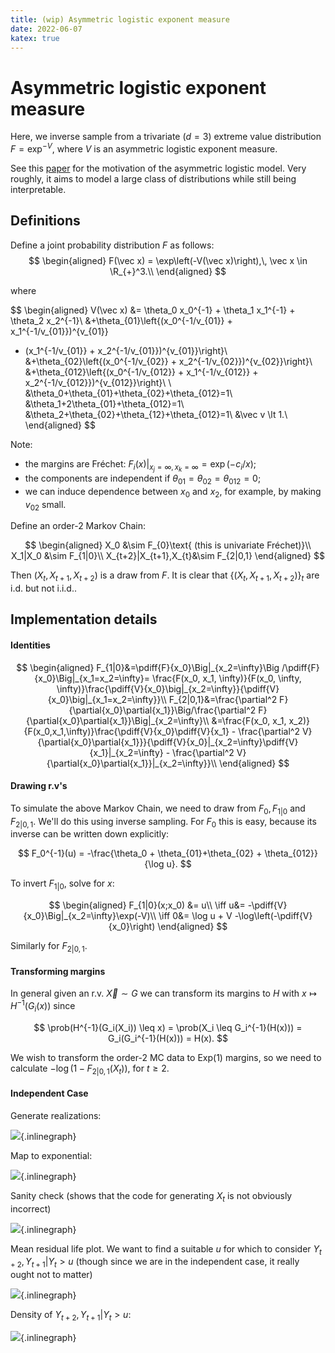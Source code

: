 ```yaml
---
title: (wip) Asymmetric logistic exponent measure
date: 2022-06-07
katex: true
---
```


# Asymmetric logistic exponent measure

Here, we inverse sample from a trivariate ($d=3$) extreme value
distribution $F=\exp^{-V}$, where $V$ is an asymmetric logistic exponent
measure.

See this [paper](https://rss.onlinelibrary.wiley.com/doi/10.1111/j.2517-6161.1991.tb01830.x)
for the motivation of the asymmetric logistic model.
Very roughly, it aims to model a large class of distributions while still being
interpretable.

## Definitions

Define a joint probability distribution $F$ as follows:
$$
\begin{aligned}
F(\vec x) = \exp\left(-V(\vec x)\right),\, \vec x \in \R_{+}^3.\\
\end{aligned}
$$

where

$$
\begin{aligned}
V(\vec x) &= \theta_0 x_0^{-1} + \theta_1 x_1^{-1} + \theta_2 x_2^{-1}\\
&+\theta_{01}\left\{(x_0^{-1/v_{01}} + x_1^{-1/v_{01}})^{v_{01}}
  + (x_1^{-1/v_{01}} + x_2^{-1/v_{01}})^{v_{01}}\right\}\\
&+\theta_{02}\left\{(x_0^{-1/v_{02}} + x_2^{-1/v_{02}})^{v_{02}}\right\}\\
&+\theta_{012}\left\{(x_0^{-1/v_{012}} + x_1^{-1/v_{012}} + x_2^{-1/v_{012}})^{v_{012}}\right\}\\
\\
&\theta_0+\theta_{01}+\theta_{02}+\theta_{012}=1\\
&\theta_1+2\theta_{01}+\theta_{012}=1\\
&\theta_2+\theta_{02}+\theta_{12}+\theta_{012}=1\\
&\vec v \lt 1.\\
\end{aligned}
$$

Note:

- the margins are Fréchet: $F_{i}(x) |_{x_j=\infty,\,x_k=\infty} = \exp\left(-c_i/x\right)$;
- the components are independent if $\theta_{01}=\theta_{02}=\theta_{012} = 0$;
- we can induce dependence between $x_0$ and $x_2$, for example, by making
  $v_{02}$ small.

Define an order-2 Markov Chain:

$$
\begin{aligned}
X_0 &\sim F_{0}\text{ (this is univariate Fréchet)}\\
X_1|X_0 &\sim F_{1|0}\\
X_{t+2}|X_{t+1},X_{t}&\sim F_{2|0,1}
\end{aligned}
$$

Then $(X_t,\,X_{t+1},\,X_{t+2})$ is a draw from $F$. It is clear that $\{(X_t,\,X_{t+1},\,X_{t+2})\}_t$
are i.d. but not i.i.d..

## Implementation details

#### Identities

$$
\begin{aligned}
F_{1|0}&=\pdiff{F}{x_0}\Big|_{x_2=\infty}\Big /\pdiff{F}{x_0}\Big|_{x_1=x_2=\infty}= \frac{F(x_0, x_1, \infty)}{F(x_0, \infty, \infty)}\frac{\pdiff{V}{x_0}\big|_{x_2=\infty}}{\pdiff{V}{x_0}\big|_{x_1=x_2=\infty}}\\
F_{2|0,1}&=\frac{\partial^2 F}{\partial{x_0}\partial{x_1}}\Big/\frac{\partial^2 F}{\partial{x_0}\partial{x_1}}\Big|_{x_2=\infty}\\
&=\frac{F(x_0, x_1, x_2)}{F(x_0,x_1,\infty)}\frac{\pdiff{V}{x_0}\pdiff{V}{x_1} - \frac{\partial^2 V}{\partial{x_0}\partial{x_1}}}{\pdiff{V}{x_0}|_{x_2=\infty}\pdiff{V}{x_1}|_{x_2=\infty} - \frac{\partial^2 V}{\partial{x_0}\partial{x_1}}|_{x_2=\infty}}\\
\end{aligned}
$$

#### Drawing r.v's

To simulate the above Markov Chain, we need to draw from $F_0,\,F_{1|0}$
and $F_{2|0,1}$. We'll do this using inverse sampling. For $F_0$ this is easy,
because its inverse can be written down explicitly:

$$
F_0^{-1}(u) = -\frac{\theta_0 + \theta_{01}+\theta_{02} + \theta_{012}}{\log u}.
$$

To invert $F_{1|0}$, solve for $x$:

$$
\begin{aligned}
F_{1|0}(x;x_0) &= u\\
\iff u&= -\pdiff{V}{x_0}\Big|_{x_2=\infty}\exp(-V)\\
\iff 0&= \log u + V -\log\left(-\pdiff{V}{x_0}\right)
\end{aligned}
$$

Similarly for $F_{2|0,1}$.

#### Transforming margins

In general given an r.v. $\vec X \sim G$
we can transform its margins to $H$ with $x\mapsto H^{-1}(G_i(x))$
since

$$
\prob(H^{-1}(G_i(X_i)) \leq x) = \prob(X_i \leq G_i^{-1}(H(x))) =
G_i(G_i^{-1}(H(x))) = H(x).
$$

We wish to transform the order-2 MC data to $\text{Exp}(1)$ margins,
so we need to calculate $-\log(1-F_{2|0,1}(X_t))$, for $t \geq 2$.


#### Independent Case

Generate realizations:

![](./indep-x_t.svg){.inlinegraph}

Map to exponential:

![](./indep-y_t.svg){.inlinegraph}

Sanity check (shows that the code for generating $X_t$ is not obviously incorrect)

![](./indep-y_hist.svg){.inlinegraph}

Mean residual life plot. We want to find a suitable $u$ for which to consider
$Y_{t+2},\,Y_{t+1}|Y_t > u$ (though since we are in the independent case,
it really ought not to matter)

![](./indep-y_meanres.svg){.inlinegraph}

Density of $Y_{t+2},\,Y_{t+1}|Y_t > u$:

![](./indep-y1y2joint.svg){.inlinegraph}
